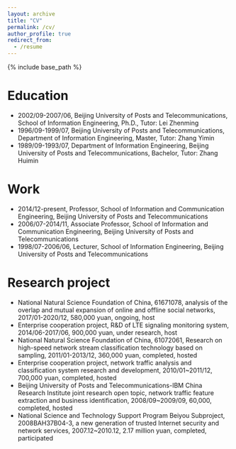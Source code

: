 ```yaml
---
layout: archive
title: "CV"
permalink: /cv/
author_profile: true
redirect_from:
  - /resume
---
```


{% include base_path %}

Education
======
* 2002/09-2007/06, Beijing University of Posts and Telecommunications, School of Information Engineering, Ph.D., Tutor: Lei Zhenming
* 1996/09-1999/07, Beijing University of Posts and Telecommunications, Department of Information Engineering, Master, Tutor: Zhang Yimin
* 1989/09-1993/07, Department of Information Engineering, Beijing University of Posts and Telecommunications, Bachelor, Tutor: Zhang Huimin

Work
======
* 2014/12-present, Professor, School of Information and Communication Engineering, Beijing University of Posts and Telecommunications
* 2006/07-2014/11, Associate Professor, School of Information and Communication Engineering, Beijing University of Posts and Telecommunications
* 1998/07-2006/06, Lecturer, School of Information Engineering, Beijing University of Posts and Telecommunications
  
Research project
======
* National Natural Science Foundation of China, 61671078, analysis of the overlap and mutual expansion of online and offline social networks, 2017/01-2020/12, 580,000 yuan, ongoing, host
* Enterprise cooperation project, R&D of LTE signaling monitoring system, 2014/06-2017/06, 900,000 yuan, under research, host
* National Natural Science Foundation of China, 61072061, Research on high-speed network stream classification technology based on sampling, 2011/01-2013/12, 360,000 yuan, completed, hosted
* Enterprise cooperation project, network traffic analysis and classification system research and development, 2010/01~2011/12, 700,000 yuan, completed, hosted
* Beijing University of Posts and Telecommunications-IBM China Research Institute joint research open topic, network traffic feature extraction and business identification, 2008/09~2009/09, 60,000, completed, hosted
* National Science and Technology Support Program Beiyou Subproject, 2008BAH37B04-3, a new generation of trusted Internet security and network services, 2007.12~2010.12, 2.17 million yuan, completed, participated


